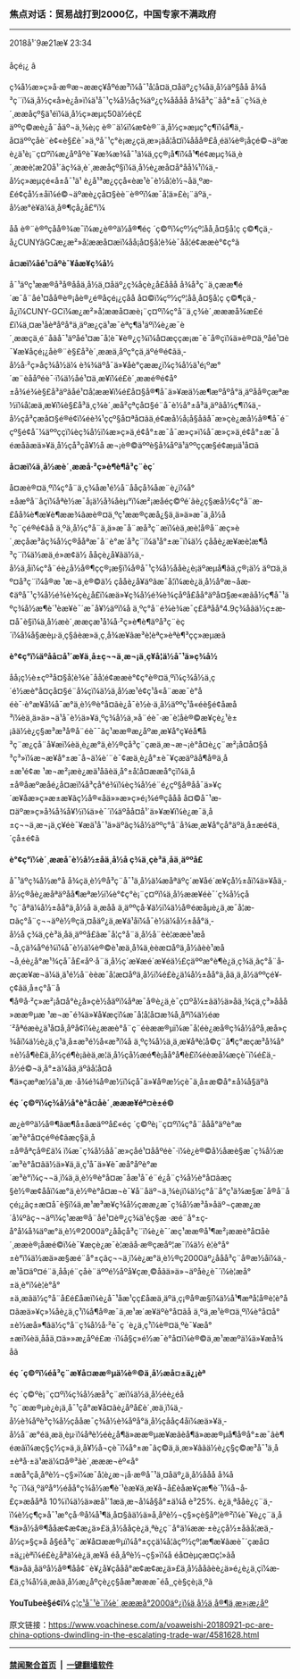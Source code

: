 ### 焦点对话：贸易战打到2000亿，中国专家不满政府
------------------------

<div class="published">
 <span class="date" title="ä¸­å½æ¶é´">
  <time datetime="2018-09-21T23:34:57+08:00">
   2018å¹´9æ21æ¥ 23:34
  </time>
 </span>
</div>
<br/>
<div class="wsw">
 <span class="dateline">
  åçé¡¿ â
 </span>
 <p class="xmsonormal">
  ç¾å½æ»ç»å·æ®æ¬ææç¥­åºéæ³ï¼å¯¹å¦å¤ä¸¤åäº¿ç¾åä¸­å½äº§åå å¾å³ç¨ï¼ä¸­å½ç«å»è¿å»ï¼ä¹å¯¹ç¾å½å­ç¾äº¿ç¾åååå å¾å³ç¨ãå°±å¨ç¾ä¸­è´¸ææåçº§ä¹éï¼ä¸­å½ç»æµç50ä½éç£äººç©æè¿å¨åäº¬ä¸¾è¡ç è®¨ä¼ï¼æ¢è®¨ä¸­å½ç»æµç°ç¶ï¼å¶ä¸­å¤äººçåè¨è¢«è§£è¯»ä¸ºå¯¹ç°è¡æ¿ç­ä¸æ»¡ãå¦å¤ï¼ååå®£å¸éä¼è®¡åçé©¬äºæè¿ä¹è¡¨ç¤ºï¼æ¿åºåºè¯¥æ¾æ¾å¯¹ä¼ä¸çç®¡å¶ï¼å¹¶é¢æµç¾ä¸­è´¸ææè¦æ20å¹´ãç¾ä¸­è´¸ææåçº§ï¼ä¸­å½è¿æå¤å°å­å¼¹ï¼ä¸­å½ç»æµçé«å±å¯¹ä¹ è¿å¹³æ¿ç­çå«èæ¹è¯è½å¦è½¬åä¸ºæ­£é¢çå½±åï¼é©¬äºæè¿çå¤§èè¨è®ºï¼æ¯å¦ä»£è¡¨äºä¸­å½æ°è¥ä¼ä¸å®¶çå¿å£°ï¼
 </p>
 <p>
  åå è®¨è®ºçåå®¾æ¯ï¼æ¿è®ºä½å®¶éç ´ç©ºï¼çº½çº¦åå¸å¤§å­¦ç ç©¶çä¸­å¿CUNYâGCæ¿æ²»å­¦ææå¤æï¼åå¡å¤§å­¦è¾è¯åå­¦é¢ææè°¢ç°ã
 </p>
 <div class="wsw__embed">
 </div>
 <p>
  <strong>
   å¤æï¼åé¹¤åºè¯¥åæ¥ç¾å½
  </strong>
 </p>
 <p>
  å¯¹äºç¹ææ®å³å®ååä¸­å½ä¸¤åäº¿ç¾åçè¿å£ååå å¾å³ç¨ä¸çææ¶é´æ¯å¨åé¹¤åå®è®¡åè®¿é®åçé¡¿çåå å¤©ï¼çº½çº¦åå¸å¤§å­¦ç ç©¶çä¸­å¿ï¼CUNY-GCï¼æ¿æ²»å­¦ææå¤æè¡¨ç¤ºï¼ç°å¨ä¸­ç¾è´¸æææå¾æ­£é£ï¼ä¸¤æ¹åèªåºå°ä¸äºæ¿ç­ä¹æ¯èªç¶ä¹äºï¼è¿æ¯è´¸ææçä¸é¨åãå¯¹äºåé¹¤æ¯å¦è¯¥è®¿ç¾ï¼å¤æçç­æ¡æ¯è¯å®çï¼ä»è®¤ä¸ºåé¹¤è¯¥æ¥åçé¡¿åè®¨è§£å³è´¸ææä¸­åºç°çä¸äºé®é¢ãä¸­å½å·²ç»åç¾å½ä¼ è¾¾äºå¯ä»¥åè°çææ¿ï¼ç¾å½ä¹é¡ºæ°´æ¨èååºéè¯·ï¼ä½åé¹¤ä¸æ¥ï¼é£è´¸ææé®é¢å°±å¾é¾è§£å³äºãåé¹¤å¦ææ¥ï¼é£å¤§å®¶å¯ä»¥æä½æ¶æºåºå°ä¸äºåå®çæªæ½ï¼å¦æä¸æ¥ï¼è§£å³ä¸­ç¾è´¸æå²çªçå¤§é¨å¯è½å°±å³ä¸äºãå½ç¶ï¼ä¸­å½çå³ç­æå¤§é®é¢ï¼éè¾¹ç­çº§å¤ªå¤ãä¸é¢æå½å¡å§åãå¯æ»çè¿æå½å®¶å¯é¨çº§é¢å¯¼äººç­ç­ï¼èç¾å½ï¼æ»ç»ä¸é¢å°±æ¯å¯æ»ç»ï¼å¯æ»ç»ä¸é¢å°±æ¯åéæåãæä»¥ä¸­å½çå³ç­å¥½å æ¬¡è®©äººè§å¾åºä¹äººççæ§é¢æµä¹å¤ã
 </p>
 <p>
  <strong>
   å¤æï¼ä¸­å½æè´¸ææå·²ç»è¶è¶å³ç¨èç´
  </strong>
 </p>
 <p>
  å¤æè®¤ä¸ºï¼ç°å¨ä¸­ç¾åæ¹é½å¨ååçå¾åæ¨è¿ï¼å°±åæºå¨åçï¼åªè½æ¯å¡ä½å¾åèµ°ï¼æ²¡æåéç©ºé´ãè¿ç§æå½¢ç°å¨æ­£åå¾è¶æ¥è¶ææ¾ãæè®¤ä¸ºç¹ææ®çæå¿§ä¸ä»ä»æ¯ä¸­å½å³ç¨çé®é¢ãå ä¸ºä¸­å½ç°å¨ä¸ä»æ¯å¨æå³ç¨æï¼èä¸æè¦å®å¨æ­ç»è´¸æçåæ³ãç¾å½ç®ååªæ¯å¨è°æ´å³ç¨ï¼ä¹å°±æ¯ï¼ä½ çååè¿æ¥æè¦æ¶å³ç¨ï¼ä½æä¸é»æ­¢ä½ ååçè¿å¥ãä½ä¸­å½ä¸åï¼ç°å¨éè¿å½å®¶çç®¡æ§ï¼å®å¯¹ç¾å½ååè¿è¡äºæµå¶ãä¸ç®¡ä½ äº¤ä¸äº¤å³ç¨ï¼å®æ ¹æ¬ä¸è®©ä½ çååè¿å¥äºãæ¯å¦ï¼æè¿ä¸­å½åºæ¬åæ­¢äºå¯¹ç¾å½é¾è¾çè¿å£ï¼æä»¥ç¾å½é¾è¾çåºå£åå°äºå¤§æ«æãå½ç¶å¯¹äºç¾å½æ¶è´¹èæ¥è¯´æ¯å¥½äºï¼å ä¸ºç°å¨é¾è¾æ¯ç£åªåå°4.9ç¾åãä½ç±æ­¤å¯è§ï¼ä¸­å½æè´¸ææçæ¹å¼å·²ç»è¶è¶äºå³ç¨èç´ï¼å¼å§æèµ·ä¸ç§âèæ­»ä¸ç¸å¾æ¥âæ³è¦èªç»èªè¶³çç»æµæã
 </p>
 <p>
  <strong>
   è°¢ç°ï¼äºåå¤å¹´æ¥ä¸­å±ç¬¬ä¸æ¬¡ä¸ç¥å¦ä½å¯¹ä»ç¾å½
  </strong>
 </p>
 <p>
  åå¡ç½è±çº³å¤§å­¦è¾è¯åå­¦é¢ææè°¢ç°è®¤ä¸ºï¼ç¾å½ä¸ç´é½æè°å¤çå¤§é¨å¼çï¼ä½ä¸­å½æ¹é¢ç¹å«å¨ææ¯è°åéè¯·è°æ¥å¼å¯æ°ä¸è½®è°å¤ãè¿å¯è½è·ä¸­å½äººç¹å«éè§é¢å­æå³ï¼èä¸ä»ä»¬ä¹å¯è½ä»¥ä¸ºç¾å½ä¸»å¨éè¯·æ¯è¦åè®©æ­¥çè¿¹è±¡ãä½è¿ç§æ³æ³å®å¨éè¯¯ãç¹ææ®æ¿åºæ¸æ¥å°ç¥éå¶å³ç¨æ¿ç­å¨å¥æï¼èä¸è¿æ°ä¸è½®çå³ç¨çæä¸æ¬æ¬¡è°å¤è¿ç¨æ²¡å¤å¤§å³ç³»ï¼æ¬æ¥å°±æ¯å¬ä¼è´¨è¯¢æä¸è¿å°±è¯¥çæäºãå¶å®ä¸­å±æ¹é¢æ ¹æ¬æ²¡æè¿æä¹åãèä¸å°±å¦å¤ææå°çï¼ä¸­å±å®åæºæåé¿å¤æï¼å³ç­å°é¾ï¼èç¾å½é¨é¿çº§å®åå¯ä»¥ç´æ¥åæ»ç»æ±æ¥ãç½å®«åä»»æ»ç»é¡¾é®ç­ååå å¤©å¯¹æ­¤äºæ»ç»å¾å¾å¥½ï¼ä»è¯´ï¼äºåå¤å¹´ä»¥æ¥ï¼è¿æ¯ä¸­å±ç¬¬ä¸æ¬¡ä¸ç¥éè¯¥æä¹å¯¹ä»äºãç¾å½äººç°å¨å¾æ¸æ¥å°çå°äºä¸­å±æé¢ä¸´çå±é¢ã
 </p>
 <p>
  <strong>
   è°¢ç°ï¼è´¸ææå¯è½å½±åä¸­å½å ç¾ä¸çè³ä¸åä¸äººå£
  </strong>
 </p>
 <p>
  å¯¹äºç¾å½æ°å å¾çä¸è½®å³ç¨å¯¹ä¸­å½ä¼æåªäºç´æ¥åé´æ¥çå½±åï¼ä»¥åä¸­å½ç®åè¿æåªäºåå¶æªæ½ï¼è°¢ç°è¡¨ç¤ºï¼ä¸­å½ææ¥éè¯´ç¾å½çå³ç¨åªä¼å½±åå°ä¸­å½å ä¸æåå ä¸äººçå·¥ä½ï¼ä½å®éæåµè¿ä¸æ¯å¦æ­¤ãç°å¨ç¬¬äºè½®çä¸¤åäº¿ä¸æ¥ä¹åï¼å¯è½ä¼å½±åå°ä¸­å½å ç¾ä¸çè³ä¸åä¸äººå£ãæ¯å¦ç°å¨ä¸­å½å¨èè¦æ­æè¹æå¬å¸çä¾åºé¾ï¼å¯è½ä¼è®©è¹æä¸å¾ä¸èèæ¤åºä¸­å½ãèè¹æå¬å¸éè¿å°æ¹¾çå¯å£«åº·å¨ä¸­å½ç´æ¥æé´æ¥éä½£çäººæ°è¶è¿ä¸ç¾ä¸ãç°å¨å­æçæ¥æ¬ä¼ä¸ä¹é½å¨èèæ¯å¦æ¤åºä¸­å½ï¼é£è¿ä¼å½±åå°ä¸åä¸ä¸­å½äººçé¥­ç¢ãä¸­å±ç°å¨å¶å®å·²ç»æ²¡å¤å°è¿å»çè½åäºï¼åªæ¯å®è¿ä¸è¯ç¤ºå¼±ãä½ä»åä¸¾çä¸ç³»ååå»ææ®µæ ¹æ¬æ¯é¾ä»¥å¥æçï¼æ¯å¦å¦å¤æ¾å¸åºï¼ä½éæ´²åªéæè¿ä¹å¤å¸åºå¢ï¼è¿ææè°å¨ç¨éèææ®µï¼æ¯å¦éè¿æå®ç¾å½åºå¸æå»ç¾åï¼ä½è¿ä¸ç¹ä¸­å±æ³é½å«æ³ï¼å ä¸ºç¾å½ä¸ä¸æ­¥åªè¦å©ç¨å¶ç°æçæ³å¾å°±è½å¶è£ä¸­å½çé¶è¡ãèä¸æ¦ä¸­å½çå½æé¶è¡åå°å¶è£ï¼éèæå¼æçè¯ï¼é£ä¸­å½é©¬ä¸å°±ä¼åä¸äºãå¦å¤å¶ä»çæªæ½ä¹ä¸æ ·å¾é¾å®æ½ï¼çå¯ä»¥å®æ½çè¯ä¸­å±æ©å°±å¼å§äºã
 </p>
 <p>
  <strong>
   éç ´ç©ºï¼ç¾å½å°è°å¤åè´¸æææ­¥éª¤è±é©
  </strong>
 </p>
 <p>
  æ¿è®ºä½å®¶ãæ¶å±åæäººå£«éç ´ç©ºè¡¨ç¤ºï¼ç°å¨ååå°äºè°æ´æ³è°å¤çé®é¢ãæç§ä¸­å±å®åªçå®£ä¼ ï¼æ¯ç¾å½åå¯æ»çåé¹¤ååºéè¯·ï¼è¿è®©å½åæè§æ¯ç¾å½æ´æ³è°å¤ãä½ä»¥ä¸ä¸ç¹å¯ä»¥è¯æå°åºè°æ´æ³è°ï¼ç¬¬ä¸ï¼ä¸ä¸è½®è°å¤æ¯åæ¹å¯é¨é¿å¨ç¾å½è°å¤ãæç§è½®æ¢ååï¼æ°ä¸è½®è°å¤æ¬è¯¥å¨åäº¬ä¸¾è¡ï¼ä½ç°å¨å°ç¹ä¾æ§æ¯å®å¨åçé¡¿ãç±æ­¤å¯è§ï¼ä¸­æ¹æ³æ¥ç¾å½çææ¿æ¯ç¾å½æ³å»åäº¬çææ¿æ´å¼ºãç¬¬äºï¼ç¹ææ®å¨åé¹¤è®¿ç¾ä¹éç§æ ·æé¨å°±ç­å°å¼å¾äºæ°ä¸è½®2000äº¿ååçå³ç¨ï¼è¿è¯´æç¹ææ®å¹¶æ²¡ææè°å¤åè´¸ææè®¡åæé©ï¼è¯¥æçè¿æ¯è¦æãå·æ®çæåº¦æ¯ï¼ä½ è¦è°å°±è°ï¼ä½æä»æ§æé¨å°±ç­ãç¬¬ä¸ï¼è¿æ°ä¸è½®ç2000äº¿ååå³ç¨å®æ½åï¼ä¸­æ¹å¤äº¤é¨ä¸åå¡é¨çåè¨äººé½åºå¥çæ¸©åãä»ä»¬äºåè¿è¯´ï¼è¦æå°±ä¸è°ï¼è¦è°å°±ä¸æãä½ç°å¨å£é£åæï¼è¿å¯¹åæ¹çç£åæä¸äºä¸ç¡®å®æ§ï¼ä½å¹¶æªå¦å®è¦è°å¤ãæä»¥ç»¼åè¿ä¸ç¹ï¼å¶å®æ¯ä¸­æ¹æ´æ¥äºè°å¤ãå ä¸ºä¸­æ¹è®¤ä¸ºï¼è°å¤å°±è½æå»¶ãä½ç°å¨ç¾å½å·²è¯ç ´è¿ä¸ç¹ï¼è®¤ä¸ºè¯¥æå°±æï¼èä¸ååä¸¤ä»»æ¿åºé£æ ·ï¼å§ç»é½æ¯è°å¤ï¼è®©ä¸­æ¹ææºä¼ä»¥æå¾åã
 </p>
 <p>
  <strong>
   éç ´ç©ºï¼éå³ç¨æ¥å¤ææ®µä¼è®©ä¸­å½æå¤±ä¿¡èª
  </strong>
 </p>
 <p>
  éç ´ç©ºè¡¨ç¤ºï¼ç¾å½æå³ç¨æï¼ä½ä¸­å½éè¿éå³ç¨ææ®µè¿è¡ä¸å¯¹ç­å°æ¥å¤ãè¿åºå£è´¸æä¸ï¼ä¸­å½è¾åºè³ç¾å½çååæ¯ç¾å½è¾åºå°ä¸­å½çååç4åï¼æä»¥ä¸­å½å¨æ°éä¸æä¸èµ·ï¼åªè½éè¿å¶ä»ææ®µæ¥æãèå¶ä»ææ®µå¶å®å°±æ¯âè¶éæâï¼æç§ç½ç»ä¸ä¸å¥½å¬çè¯ï¼å°±æ¯âç©ä¸ä¸æ»¥âãä½è¿ç§ç©æ³å¯¹ä¸­å±èªå·±ä¹æä¼¤å®³ãè´¸æææ¬èº«å°±æå³çå¸åºè½¬ç§»ï¼æ¯å¦è¿æ¬¡å·æ®å¯¹ä¸¤åäº¿ä¸­å½ååå å¾å³ç¨ï¼ä¸ºäºå°½éåå°ç¾å½æ¶è´¹èæ¥ä¸æ¥å¬å­£èåæ¥çæ¶è´¹ï¼å¬å­£ç»æååªå 10%ï¼ä½ä»æå¹´1æä¸æ¬å¼å§å°±ä¼å è³25%. è¿ä¸ªååè¿ç¨ä¸­ï¼è½ç¶ç»å¯¹æ°çå·®å¼å¹¶ä¸å¤§ãä½ä»å¸åºè½¬ç§»çè§åº¦è®²ï¼è¯¥è¿ç¨ä¸­å¶ä»å½å®¶ååæ¢æ¢æ¿ä»£ä¸­å½ååçè¿ä¸ªè¿ç¨å°ä¼ææ·±è¿çå½±åãå¦æä¸­å½ç»§ç»­å å§éå³ç¨æ¥å¤ææ®µï¼å°±ççä¼å¦ãçº½çº¦æ¶æ¥ãæè¯´çæå¤±ä¿¡èªï¼é£è¿åªä¼è¿ä¸æ­¥å éå¸åºè½¬ç§»ï¼å éå¤èµçæ¤ç¦»ãå¶ä»åä¸åäºå½å®¶åå¢¨è¥¿å¥çååå°æ¢æ¢æ¿ä»£ä¸­å½ååãèè¿ä»é¿è¿ä¸çï¼æ­£ä¸­ç¾å½ä¸æãä¸­å½æ¿åºçè¿ç§åæ³æææ¯éå¸¸ç­è§çè¡ä¸ºã
 </p>
 <p>
  <strong>
   YouTubeè§é¢ï¼
  </strong>
  <a class="wsw__a" href="https://youtu.be/KqiWN4msQ80" target="_blank">
   ç¦ç¹å¯¹è¯ï¼è´¸æææå°2000äº¿ï¼ä¸­å½ä¸å®¶ä¸æ»¡æ¿åº
  </a>
 </p>
 <div class="clear">
 </div>
 <div class="mediaReplacer externalMedia">
  <div class="c-sticky-container">
   <div class="c-sticky-element" data-sp_api="youtube">
    <span class="c-sticky-element__close-el c-sticky-element__swipe-el ta-c" title="å³é­">
     <span class="ico ico-close m-0">
     </span>
    </span>
    <div class="external-content-placeholder">
    </div>
    <script>
    </script>
   </div>
  </div>
 </div>
 <p>
 </p>
</div>

原文链接：https://www.voachinese.com/a/voaweishi-20180921-pc-are-china-options-dwindling-in-the-escalating-trade-war/4581628.html


------------------------
#### [禁闻聚合首页](https://github.com/gfw-breaker/banned-news/blob/master/README.md) &nbsp;|&nbsp;  [一键翻墙软件](https://github.com/gfw-breaker/nogfw/blob/master/README.md)